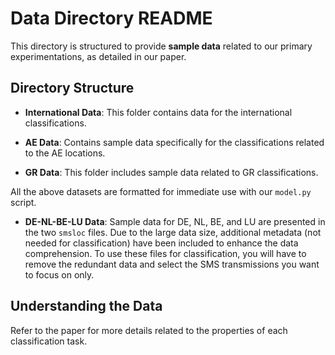 # Data Directory README

This directory is structured to provide **sample data** related to our primary experimentations, as detailed in our paper.

## Directory Structure

- **International Data**: This folder contains data for the international classifications.
  
- **AE Data**: Contains sample data specifically for the classifications related to the AE locations.
  
- **GR Data**: This folder includes sample data related to GR classifications.

All the above datasets are formatted for immediate use with our `model.py` script.

- **DE-NL-BE-LU Data**: Sample data for DE, NL, BE, and LU are presented in the two `smsloc` files. Due to the large data size, additional metadata (not needed for classification) have been included to enhance the data comprehension. To use these files for classification, you will have to remove the redundant data and select the SMS transmissions you want to focus on only.

## Understanding the Data

Refer to the paper for more details related to the properties of each classification task.
